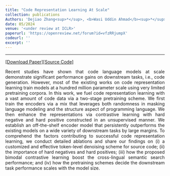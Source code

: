 ```yaml
---
title: "Code Representation Learning At Scale"
collection: publications
Authors: 'Dejiao Zhang<sup>*</sup>, <b>Wasi Uddin Ahmad</b><sup>*</sup>, Ming Tan, Hantian Ding, Ramesh Nallapati, Dan Roth, Xiaofei Ma, and Bing Xiang.'
date: 05/2024
venue: '<under review at ICLR>'
paperurl: 'https://openreview.net/forum?id=vfzRRjumpX'
codeurl: ''
excerpt: ''
---
```

---
<a href='https://openreview.net/forum?id=vfzRRjumpX' target="_blank">[Download Paper]</a><a href='' target="_blank">[Source Code]</a>

<p align="justify">
Recent studies have shown that code language models at scale demonstrate significant performance gains on downstream tasks, i.e., code generation. However, most of the existing works on code representation 
  learning train models at a hundred million parameter scale using very limited pretraining corpora. In this work, we fuel code representation learning with a vast amount of code data via a two-stage 
  pretraining scheme. We first train the encoders via a mix that leverages both randomness in masking language modeling and the structure aspect of programming language. We then enhance the representations 
  via contrastive learning with hard negative and hard positive constructed in an unsupervised manner. We establish an off-the-shelf encoder model that persistently outperforms the existing models on a 
  wide variety of downstream tasks by large margins. To comprehend the factors contributing to successful code representation learning, we conduct detailed ablations and share our findings on (i) a 
  customized and effective token-level denoising scheme for source code; (ii) the importance of hard negatives and hard positives; (iii) how the proposed bimodal contrastive learning boost the cross-lingual 
  semantic search performance; and (iv) how the pretraining schemes decide the downstream task performance scales with the model size.
</p>

